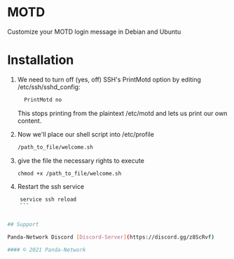 # MOTD

Customize your MOTD login message in Debian and Ubuntu

# Installation

1. We need to turn off (yes, off) SSH's PrintMotd option by editing /etc/ssh/sshd_config:

   ```bash
     PrintMotd no
   ```

   This stops printing from the plaintext /etc/motd and lets us print our own content.

2. Now we'll place our shell script into /etc/profile
   ```bash
   /path_to_file/welcome.sh
   ```
3. give the file the necessary rights to execute
   ```
   chmod +x /path_to_file/welcome.sh
   ```
4. Restart the ssh service

````bash
    service ssh reload
    ```


## Support

Panda-Network Discord [Discord-Server](https://discord.gg/z8ScRvf)

#### © 2021 Panda-Network
````
